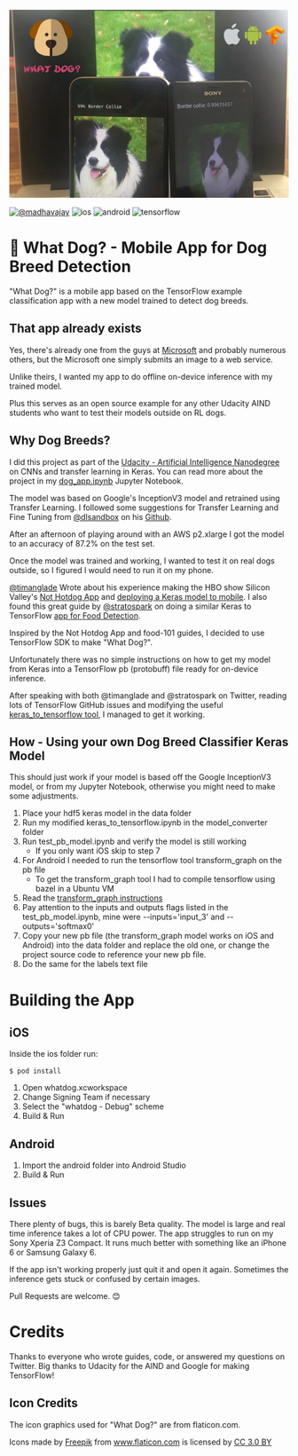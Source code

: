 <p align="center">
  <img src="./images/top.jpg">
</p>

[![@madhavajay](https://img.shields.io/badge/twitter-@madhavajay-blue.svg?style=flat)](http://twitter.com/madhavajay)
![ios](https://img.shields.io/badge/runs_on-ios-lightgrey.svg)
![android](https://img.shields.io/badge/runs_on-android-green.svg)
![tensorflow](https://img.shields.io/badge/built_with-tensorflow-orange.svg)

# 🐶 What Dog? - Mobile App for Dog Breed Detection
"What Dog?" is a mobile app based on the TensorFlow example classification app with a new model trained to detect dog breeds.

## That app already exists
Yes, there's already one from the guys at [Microsoft](https://itunes.apple.com/us/app/what-dog-a-microsoft-garage-project/id1050367912?mt=8) and probably numerous others, but the Microsoft one simply submits an image to a web service.

Unlike theirs, I wanted my app to do offline on-device inference with my trained model.

Plus this serves as an open source example for any other Udacity AIND students who want to test their models outside on RL dogs.

## Why Dog Breeds?
I did this project as part of the [Udacity - Artificial Intelligence Nanodegree](https://github.com/madhavajay/nd889) on CNNs and transfer learning in Keras. You can read more about the project in my [dog_app.ipynb](https://github.com/madhavajay/nd889/blob/master/2_deep_learning/1_dog_breed_classifier/dog_app.ipynb) Jupyter Notebook.

The model was based on Google's InceptionV3 model and retrained using Transfer Learning. I followed some suggestions for Transfer Learning and Fine Tuning from [@dlsandbox](https://twitter.com/dlsandbox) on his [Github](https://github.com/DeepLearningSandbox/DeepLearningSandbox/blob/master/transfer_learning/fine-tune.py).

After an afternoon of playing around with an AWS p2.xlarge I got the model to an accuracy of 87.2% on the test set.

Once the model was trained and working, I wanted to test it on real dogs outside, so I figured I would need to run it on my phone.

[@timanglade](https://twitter.com/timanglade) Wrote about his experience making the HBO show Silicon Valley's [Not Hotdog App](https://itunes.apple.com/us/app/not-hotdog/id1212457521?mt=8) and [deploying a Keras model to mobile](https://hackernoon.com/how-hbos-silicon-valley-built-not-hotdog-with-mobile-tensorflow-keras-react-native-ef03260747f3). I also found this great guide by [@stratospark](https://twitter.com/stratospark) on doing a similar Keras to TensorFlow [app for Food Detection](http://blog.stratospark.com/creating-a-deep-learning-ios-app-with-keras-and-tensorflow.html).

Inspired by the Not Hotdog App and food-101 guides, I decided to use TensorFlow SDK to make "What Dog?".

Unfortunately there was no simple instructions on how to get my model from Keras into a TensorFlow pb (protobuff) file ready for on-device inference.

After speaking with both @timanglade and @stratospark on Twitter, reading lots of TensorFlow GitHub issues and modifying the useful [keras_to_tensorflow tool](https://github.com/amir-abdi/keras_to_tensorflow), I managed to get it working.

## How - Using your own Dog Breed Classifier Keras Model
This should just work if your model is based off the Google InceptionV3 model, or from my Jupyter Notebook, otherwise you might need to make some adjustments.

1. Place your hdf5 keras model in the data folder
2. Run my modified keras_to_tensorflow.ipynb in the model_converter folder
3. Run test_pb_model.ipynb and verify the model is still working
    - If you only want iOS skip to step 7
4. For Android I needed to run the tensorflow tool transform_graph on the pb file
    - To get the transform_graph tool I had to compile tensorflow using bazel in a Ubuntu VM
5. Read the [transform_graph instructions](https://github.com/tensorflow/tensorflow/tree/master/tensorflow/tools/graph_transforms#using-the-graph-transform-tool) 
6. Pay attention to the inputs and outputs flags listed in the test_pb_model.ipynb, mine were --inputs='input_3' and --outputs='softmax0'
7. Copy your new pb file (the transform_graph model works on iOS and Android) into the data folder and replace the old one, or change the project source code to reference your new pb file.
8. Do the same for the labels text file

# Building the App
## iOS
Inside the ios folder run:
```
$ pod install
```

1. Open whatdog.xcworkspace
2. Change Signing Team if necessary
3. Select the "whatdog - Debug" scheme
4. Build & Run

## Android

1. Import the android folder into Android Studio
2. Build & Run


## Issues
There plenty of bugs, this is barely Beta quality. The model is large and real time inference takes a lot of CPU power. The app struggles to run on my Sony Xperia Z3 Compact. It runs much better with something like an iPhone 6 or Samsung Galaxy 6.

If the app isn't working properly just quit it and open it again. Sometimes the inference gets stuck or confused by certain images.

Pull Requests are welcome. 😊

# Credits

Thanks to everyone who wrote guides, code, or answered my questions on Twitter. Big thanks to Udacity for the AIND and Google for making TensorFlow!

## Icon Credits
The icon graphics used for "What Dog?" are from flaticon.com.

Icons made by <a href="http://www.freepik.com" title="Freepik">Freepik</a> from <a href="http://www.flaticon.com" title="Flaticon">www.flaticon.com</a> is licensed by <a href="http://creativecommons.org/licenses/by/3.0/" title="Creative Commons BY 3.0" target="_blank">CC 3.0 BY</a>